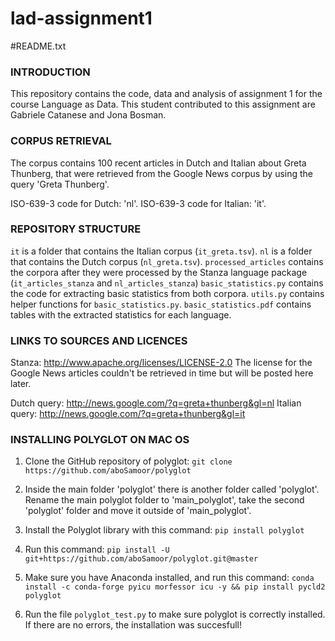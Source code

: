 # lad-assignment1

#README.txt

### INTRODUCTION
This repository contains the code, data and analysis of assignment 1 for the course Language as Data. This student contributed to this assignment are Gabriele Catanese and Jona Bosman.

### CORPUS RETRIEVAL
The corpus contains 100 recent articles in Dutch and Italian about Greta Thunberg, that were retrieved from the Google News corpus by using the query 'Greta Thunberg'.

ISO-639-3 code for Dutch: 'nl'.
ISO-639-3 code for Italian: 'it'.

### REPOSITORY STRUCTURE

`it` is a folder that contains the Italian corpus (`it_greta.tsv`).
`nl` is a folder that contains the Dutch corpus (`nl_greta.tsv`).
`processed_articles` contains the corpora after they were processed by the Stanza language package (`it_articles_stanza` and `nl_articles_stanza`)
`basic_statistics.py` contains the code for extracting basic statistics from both corpora.
`utils.py` contains helper functions for `basic_statistics.py`.
`basic_statistics.pdf` contains tables with the extracted statistics for each language.

### LINKS TO SOURCES AND LICENCES
Stanza: http://www.apache.org/licenses/LICENSE-2.0
The license for the Google News articles couldn't be retrieved in time but will be posted here later.

Dutch query: http://news.google.com/?q=greta+thunberg&gl=nl
Italian query: http://news.google.com/?q=greta+thunberg&gl=it

### INSTALLING POLYGLOT ON MAC OS

1) Clone the GitHub repository of polyglot: `git clone https://github.com/aboSamoor/polyglot`

2) Inside the main folder 'polyglot' there is another folder called 'polyglot'. Rename the main polyglot folder to 'main_polyglot', take the second 'polyglot' folder and move it outside of 'main_polyglot'.

3) Install the Polyglot library with this command: `pip install polyglot`

4) Run this command: `pip install -U git+https://github.com/aboSamoor/polyglot.git@master`

5) Make sure you have Anaconda installed, and run this command: `conda install -c conda-forge pyicu morfessor icu -y && pip install pycld2 polyglot`

6) Run the file `polyglot_test.py` to make sure polyglot is correctly installed. If there are no errors, the installation was succesfull!


